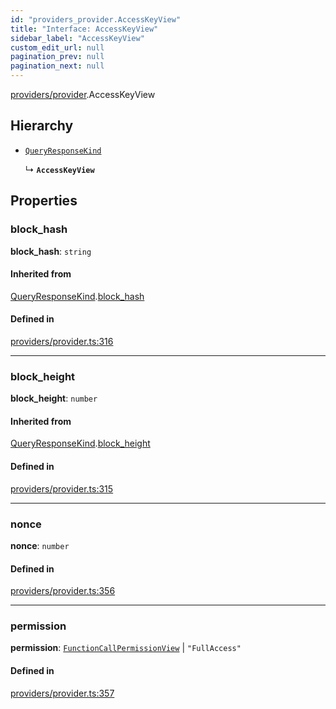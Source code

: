 ```yaml
---
id: "providers_provider.AccessKeyView"
title: "Interface: AccessKeyView"
sidebar_label: "AccessKeyView"
custom_edit_url: null
pagination_prev: null
pagination_next: null
---
```


[providers/provider](../modules/providers_provider.md).AccessKeyView

## Hierarchy

- [`QueryResponseKind`](providers_provider.QueryResponseKind.md)

  ↳ **`AccessKeyView`**

## Properties

### block\_hash

 **block\_hash**: `string`

#### Inherited from

[QueryResponseKind](providers_provider.QueryResponseKind.md).[block_hash](providers_provider.QueryResponseKind.md#block_hash)

#### Defined in

[providers/provider.ts:316](https://github.com/maxhr/near--near-api-js/blob/87bf3c7e/packages/near-api-js/src/providers/provider.ts#L316)

___

### block\_height

 **block\_height**: `number`

#### Inherited from

[QueryResponseKind](providers_provider.QueryResponseKind.md).[block_height](providers_provider.QueryResponseKind.md#block_height)

#### Defined in

[providers/provider.ts:315](https://github.com/maxhr/near--near-api-js/blob/87bf3c7e/packages/near-api-js/src/providers/provider.ts#L315)

___

### nonce

 **nonce**: `number`

#### Defined in

[providers/provider.ts:356](https://github.com/maxhr/near--near-api-js/blob/87bf3c7e/packages/near-api-js/src/providers/provider.ts#L356)

___

### permission

 **permission**: [`FunctionCallPermissionView`](providers_provider.FunctionCallPermissionView.md) \| ``"FullAccess"``

#### Defined in

[providers/provider.ts:357](https://github.com/maxhr/near--near-api-js/blob/87bf3c7e/packages/near-api-js/src/providers/provider.ts#L357)
